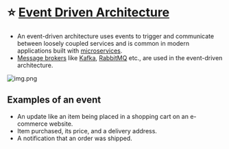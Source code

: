 # :star: [Event Driven Architecture](https://aws.amazon.com/event-driven-architecture/)
- An event-driven architecture uses events to trigger and communicate between loosely coupled services and is common in modern applications built with [microservices](../1_MicroServicesSOA).
- [Message brokers](../4_MessageBrokers) like [Kafka](../4_MessageBrokers/Kafka/Readme.md), [RabbitMQ](../4_MessageBrokers/RabbitMQ.md) etc., are used in the event-driven architecture.

![img.png](https://docs.aws.amazon.com/whitepapers/latest/microservices-on-aws/images/image8.png)

## Examples of an event
- An update like an item being placed in a shopping cart on an e-commerce website.
- Item purchased, its price, and a delivery address.
- A notification that an order was shipped.